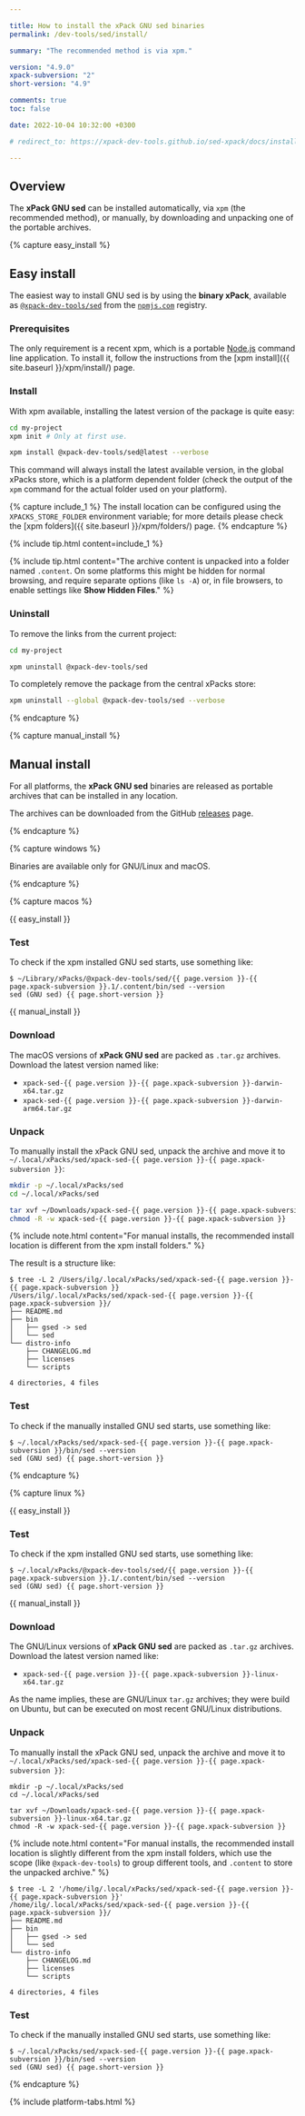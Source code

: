 ```yaml
---

title: How to install the xPack GNU sed binaries
permalink: /dev-tools/sed/install/

summary: "The recommended method is via xpm."

version: "4.9.0"
xpack-subversion: "2"
short-version: "4.9"

comments: true
toc: false

date: 2022-10-04 10:32:00 +0300

# redirect_to: https://xpack-dev-tools.github.io/sed-xpack/docs/install/

---
```


## Overview

The **xPack GNU sed** can be installed automatically, via `xpm` (the
recommended method), or manually, by downloading and unpacking one of the
portable archives.

{% capture easy_install %}

## Easy install

The easiest way to install GNU sed is by using the **binary xPack**, available as
[`@xpack-dev-tools/sed`](https://www.npmjs.com/package/@xpack-dev-tools/sed)
from the [`npmjs.com`](https://www.npmjs.com) registry.

### Prerequisites

The only requirement is a recent
xpm, which is a portable
[Node.js](https://nodejs.org) command line application. To install it,
follow the instructions from the
[xpm install]({{ site.baseurl }}/xpm/install/) page.

### Install

With xpm available, installing
the latest version of the package is quite easy:

```sh
cd my-project
xpm init # Only at first use.

xpm install @xpack-dev-tools/sed@latest --verbose
```

This command will always install the latest available version,
in the global xPacks store, which is a platform dependent folder
(check the output of the `xpm` command for the actual folder used on
your platform).

{% capture include_1 %}
The install location can be configured using the
`XPACKS_STORE_FOLDER` environment variable; for more details please check the
[xpm folders]({{ site.baseurl }}/xpm/folders/) page.
{% endcapture %}

{% include tip.html content=include_1 %}

{% include tip.html content="The archive content is unpacked into a folder
named `.content`. On some platforms
this might be hidden for normal browsing, and require
separate options (like `ls -A`) or, in file browsers, to enable
settings like **Show Hidden Files**." %}

### Uninstall

To remove the links from the current project:

```sh
cd my-project

xpm uninstall @xpack-dev-tools/sed
```

To completely remove the package from the central xPacks store:

```sh
xpm uninstall --global @xpack-dev-tools/sed --verbose
```

{% endcapture %}

{% capture manual_install %}

## Manual install

For all platforms, the **xPack GNU sed** binaries are released as portable
archives that can be installed in any location.

The archives can be downloaded from the
GitHub [releases](https://github.com/xpack-dev-tools/sed-xpack/releases/)
page.

{% endcapture %}

{% capture windows %}

Binaries are available only for GNU/Linux and macOS.

{% endcapture %}

{% capture macos %}

{{ easy_install }}

### Test

To check if the xpm installed GNU sed starts, use something like:

```console
$ ~/Library/xPacks/@xpack-dev-tools/sed/{{ page.version }}-{{ page.xpack-subversion }}.1/.content/bin/sed --version
sed (GNU sed) {{ page.short-version }}
```

{{ manual_install }}

### Download

The macOS versions of **xPack GNU sed**
are packed as `.tar.gz` archives.
Download the latest version named like:

- `xpack-sed-{{ page.version }}-{{ page.xpack-subversion }}-darwin-x64.tar.gz`
- `xpack-sed-{{ page.version }}-{{ page.xpack-subversion }}-darwin-arm64.tar.gz`

### Unpack

To manually install the xPack GNU sed,
unpack the archive and move it to
`~/.local/xPacks/sed/xpack-sed-{{ page.version }}-{{ page.xpack-subversion }}`:

```sh
mkdir -p ~/.local/xPacks/sed
cd ~/.local/xPacks/sed

tar xvf ~/Downloads/xpack-sed-{{ page.version }}-{{ page.xpack-subversion }}-darwin-x64.tar.gz
chmod -R -w xpack-sed-{{ page.version }}-{{ page.xpack-subversion }}
```

{% include note.html content="For manual installs, the recommended
install location is different from the xpm install folders." %}

The result is a structure like:

```console
$ tree -L 2 /Users/ilg/.local/xPacks/sed/xpack-sed-{{ page.version }}-{{ page.xpack-subversion }}
/Users/ilg/.local/xPacks/sed/xpack-sed-{{ page.version }}-{{ page.xpack-subversion }}/
├── README.md
├── bin
│   ├── gsed -> sed
│   └── sed
└── distro-info
    ├── CHANGELOG.md
    ├── licenses
    └── scripts

4 directories, 4 files
```

### Test

To check if the manually installed GNU sed starts, use something like:

```console
$ ~/.local/xPacks/sed/xpack-sed-{{ page.version }}-{{ page.xpack-subversion }}/bin/sed --version
sed (GNU sed) {{ page.short-version }}
```

{% endcapture %}

{% capture linux %}

{{ easy_install }}

### Test

To check if the xpm installed GNU sed starts, use something like:

```console
$ ~/.local/xPacks/@xpack-dev-tools/sed/{{ page.version }}-{{ page.xpack-subversion }}.1/.content/bin/sed --version
sed (GNU sed) {{ page.short-version }}
```

{{ manual_install }}

### Download

The GNU/Linux versions of **xPack GNU sed**
are packed as `.tar.gz` archives.
Download the latest version named like:

- `xpack-sed-{{ page.version }}-{{ page.xpack-subversion }}-linux-x64.tar.gz`

As the name implies, these are GNU/Linux `tar.gz` archives; they were build on
Ubuntu, but can be executed on most recent GNU/Linux distributions.

### Unpack

To manually install the xPack GNU sed,
unpack the archive and move it to
`~/.local/xPacks/sed/xpack-sed-{{ page.version }}-{{ page.xpack-subversion }}`:

```console
mkdir -p ~/.local/xPacks/sed
cd ~/.local/xPacks/sed

tar xvf ~/Downloads/xpack-sed-{{ page.version }}-{{ page.xpack-subversion }}-linux-x64.tar.gz
chmod -R -w xpack-sed-{{ page.version }}-{{ page.xpack-subversion }}
```

{% include note.html content="For manual installs, the recommended
install location is slightly different from the xpm install folders,
which use the scope (like `@xpack-dev-tools`) to group different tools,
and `.content` to store the unpacked archive." %}

```console
$ tree -L 2 '/home/ilg/.local/xPacks/sed/xpack-sed-{{ page.version }}-{{ page.xpack-subversion }}'
/home/ilg/.local/xPacks/sed/xpack-sed-{{ page.version }}-{{ page.xpack-subversion }}/
├── README.md
├── bin
│   ├── gsed -> sed
│   └── sed
└── distro-info
    ├── CHANGELOG.md
    ├── licenses
    └── scripts

4 directories, 4 files
```

### Test

To check if the manually installed GNU sed starts, use something like:

```console
$ ~/.local/xPacks/sed/xpack-sed-{{ page.version }}-{{ page.xpack-subversion }}/bin/sed --version
sed (GNU sed) {{ page.short-version }}
```

{% endcapture %}

{% include platform-tabs.html %}
